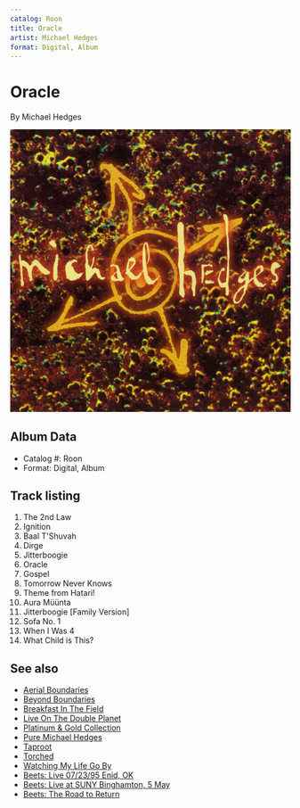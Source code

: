 ```yaml
---
catalog: Roon
title: Oracle
artist: Michael Hedges
format: Digital, Album
---
```


# Oracle

By Michael Hedges

![](../../assets/albumcovers/Michael_Hedges-Oracle.png)

## Album Data

- Catalog #: Roon
- Format: Digital, Album


## Track listing


1. The 2nd Law
2. Ignition
3. Baal T'Shuvah
4. Dirge
5. Jitterboogie
6. Oracle
7. Gospel
8. Tomorrow Never Knows
9. Theme from Hatari!
10. Aura Müünta
11. Jitterboogie [Family Version]
12. Sofa No. 1
13. When I Was 4
14. What Child is This?


## See also

- [Aerial Boundaries](Aerial_Boundaries.md)
- [Beyond Boundaries](Beyond_Boundaries-_Guitar_Solos.md)
- [Breakfast In The Field](Breakfast_In_The_Field.md)
- [Live On The Double Planet](Live_On_The_Double_Planet.md)
- [Platinum & Gold Collection](Platinum_and_Gold_Collection.md)
- [Pure Michael Hedges](Pure_Michael_Hedges.md)
- [Taproot](Taproot.md)
- [Torched](Torched.md)
- [Watching My Life Go By](Watching_My_Life_Go_By.md)
- [Beets: Live 07/23/95 Enid, OK](../../Beets/Michael_Hedges/Live_07-23-95_Enid__OK.md)
- [Beets: Live at SUNY Binghamton, 5 May](../../Beets/Michael_Hedges/Live_at_SUNY_Binghamton__5_May.md)
- [Beets: The Road to Return](../../Beets/Michael_Hedges/The_Road_to_Return.md)
